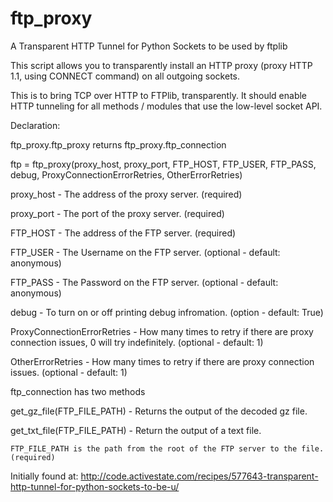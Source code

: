 # ftp_proxy
A Transparent HTTP Tunnel for Python Sockets to be used by ftplib

This script allows you to transparently install an HTTP proxy (proxy HTTP 1.1, using CONNECT command) on all outgoing sockets.

This is to bring TCP over HTTP to FTPlib, transparently. It should enable HTTP tunneling for all methods / modules that use the low-level socket API.

Declaration:

ftp_proxy.ftp_proxy returns ftp_proxy.ftp_connection

  ftp = ftp_proxy(proxy_host, proxy_port, FTP_HOST, FTP_USER, FTP_PASS, debug, ProxyConnectionErrorRetries, OtherErrorRetries)
  
  proxy_host - The address of the proxy server. (required)
  
  proxy_port - The port of the proxy server. (required)
  
  FTP_HOST - The address of the FTP server. (required)
  
  FTP_USER - The Username on the FTP server. (optional - default: anonymous)
  
  FTP_PASS - The Password on the FTP server. (optional - default: anonymous)
  
  debug - To turn on or off printing debug infromation. (option - default: True)
  
  ProxyConnectionErrorRetries - How many times to retry if there are proxy connection issues, 0 will try indefinitely. (optional - default: 1)
  
  OtherErrorRetries - How many times to retry if there are proxy connection issues. (optional - default: 1)
  
ftp_connection has two methods

  get_gz_file(FTP_FILE_PATH) - Returns the output of the decoded gz file.
  
  get_txt_file(FTP_FILE_PATH) - Return the output of a text file.
  
    FTP_FILE_PATH is the path from the root of the FTP server to the file. (required)
    

Initially found at:
http://code.activestate.com/recipes/577643-transparent-http-tunnel-for-python-sockets-to-be-u/
